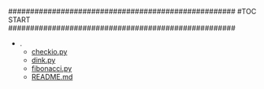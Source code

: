





####################################################
#TOC START
####################################################
* .
    * [checkio.py](./checkio.py)
    * [dink.py](./dink.py)
    * [fibonacci.py](./fibonacci.py)
    * [README.md](./README.md)
